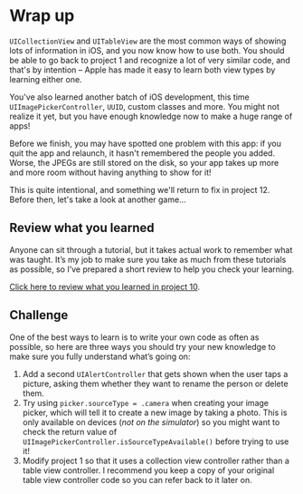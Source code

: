 # Wrap up

<!-- YOUTUBE: kKpP62SCxo0 -->

`UICollectionView` and `UITableView` are the most common ways of showing lots of information in iOS, and you now know how to use both. You should be able to go back to project 1 and recognize a lot of very similar code, and that's by intention – Apple has made it easy to learn both view types by learning either one.

You've also learned another batch of iOS development, this time `UIImagePickerController`, `UUID`, custom classes and more. You might not realize it yet, but you have enough knowledge now to make a huge range of apps!

Before we finish, you may have spotted one problem with this app: if you quit the app and relaunch, it hasn't remembered the people you added. Worse, the JPEGs are still stored on the disk, so your app takes up more and more room without having anything to show for it!

This is quite intentional, and something we'll return to fix in project 12. Before then, let's take a look at another game…


## Review what you learned

Anyone can sit through a tutorial, but it takes actual work to remember what was taught. It’s my job to make sure you take as much from these tutorials as possible, so I’ve prepared a short review to help you check your learning.

[Click here to review what you learned in project 10](/review/hws/project-10-names-to-faces).


## Challenge

One of the best ways to learn is to write your own code as often as possible, so here are three ways you should try your new knowledge to make sure you fully understand what’s going on:

1. Add a second `UIAlertController` that gets shown when the user taps a picture, asking them whether they want to rename the person or delete them.
2. Try using `picker.sourceType = .camera` when creating your image picker, which will tell it to create a new image by taking a photo. This is only available on devices (*not on the simulator*) so you might want to check the return value of `UIImagePickerController.isSourceTypeAvailable()` before trying to use it!
3. Modify project 1 so that it uses a collection view controller rather than a table view controller. I recommend you keep a copy of your original table view controller code so you can refer back to it later on.
